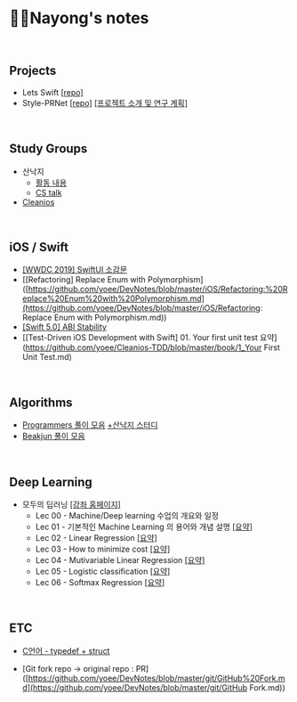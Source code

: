 # 👩‍💻Nayong's notes

<br>

## Projects

- Lets Swift [[repo]](https://github.com/cleanios/LetSwift)
- Style-PRNet [[repo]](https://github.com/piani/style-prnet) [[프로젝트 소개 및 연구 계획]](https://docs.google.com/document/d/1XGC3DXOnGOSr9hORXTNPHz3qv93kbvxwq0A_nl-Zx68/edit?usp=sharing)

<br>

## Study Groups

- 산낙지
  - [활동 내용](https://github.com/rawoctopus/Plan/issues)
  - [CS talk](https://github.com/rawoctopus/CSTalk)
- [Cleanios](https://github.com/cleanios) 

<br>

## iOS / Swift

- [[WWDC 2019] SwiftUI 소감문](https://github.com/yoee/DevNotes/blob/master/iOS/SwiftUI.md)
- [[Refactoring] Replace Enum with Polymorphism]([https://github.com/yoee/DevNotes/blob/master/iOS/Refactoring:%20Replace%20Enum%20with%20Polymorphism.md](https://github.com/yoee/DevNotes/blob/master/iOS/Refactoring: Replace Enum with Polymorphism.md))
- [[Swift 5.0] ABI Stability](https://github.com/cleanios/Study/issues/2)
- [[Test-Driven iOS Development with Swift] 01. Your first unit test 요약](https://github.com/yoee/Cleanios-TDD/blob/master/book/1_Your First Unit Test.md)

<br>

## Algorithms

- [Programmers 풀이 모음](https://github.com/yoee/Programmers)   [+산낙지 스터디](https://github.com/rawoctopus/Nayong/tree/master/Algorithms/Programmers)
- [Beakjun 풀이 모음](https://github.com/yoee/Beakjun)

<br>

## Deep Learning

- 모두의 딥러닝 [[강좌 홈페이지]](<https://hunkim.github.io/ml/>)
  - Lec 00 - Machine/Deep learning 수업의 개요와 일정 
  - Lec 01 - 기본적인 Machine Learning 의 용어와 개념 설명 [[요약]](https://github.com/yoee/DeepLearning/blob/master/lectures/deep_learning_zero_to_all/notes/lec01_Basics.md)
  - Lec 02 - Linear Regression [[요약]](https://github.com/yoee/DeepLearning/blob/master/lectures/deep_learning_zero_to_all/notes/lec02_Linear_Regression.md)
  - Lec 03 - How to minimize cost [[요약]](https://github.com/yoee/DeepLearning/blob/master/lectures/deep_learning_zero_to_all/notes/lec03_How_to_minimize_cost.md)
  - Lec 04 - Mutivariable Linear Regression [[요약]](https://github.com/yoee/DeepLearning/blob/master/lectures/deep_learning_zero_to_all/notes/lec04_Mutivariable_Linear_Regression.md)
  - Lec 05 - Logistic classification [[요약]](https://github.com/yoee/DeepLearning/blob/master/lectures/deep_learning_zero_to_all/notes/lec05_Logistic_classification.md)
  - Lec 06 - Softmax Regression [[요약]](https://github.com/yoee/DeepLearning/blob/master/lectures/deep_learning_zero_to_all/notes/lec06_Softmax_Regression.md)

<br>

## ETC

- [C언어 - typedef + struct](https://github.com/yoee/DevNotes/blob/master/C/typedef%2Bstruct.md)

- [Git fork repo -> original repo : PR]([https://github.com/yoee/DevNotes/blob/master/git/GitHub%20Fork.md](https://github.com/yoee/DevNotes/blob/master/git/GitHub Fork.md))

  